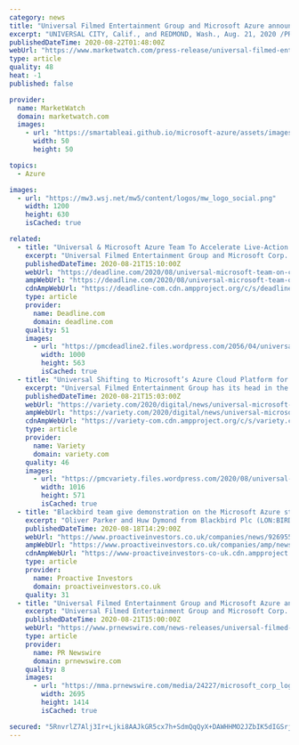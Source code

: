 ```yaml
---
category: news
title: "Universal Filmed Entertainment Group and Microsoft Azure announce partnership to accelerate live-action and animation productions"
excerpt: "UNIVERSAL CITY, Calif., and REDMOND, Wash., Aug. 21, 2020 /PRNewswire via COMTEX/ -- UNIVERSAL CITY, Calif., and REDMOND, Wash., Aug. 21, 2020"
publishedDateTime: 2020-08-22T01:48:00Z
webUrl: "https://www.marketwatch.com/press-release/universal-filmed-entertainment-group-and-microsoft-azure-announce-partnership-to-accelerate-live-action-and-animation-productions-2020-08-21?mod=mw_quote_news&tesla=y"
type: article
quality: 48
heat: -1
published: false

provider:
  name: MarketWatch
  domain: marketwatch.com
  images:
    - url: "https://smartableai.github.io/microsoft-azure/assets/images/organizations/marketwatch.com-50x50.jpg"
      width: 50
      height: 50

topics:
  - Azure

images:
  - url: "https://mw3.wsj.net/mw5/content/logos/mw_logo_social.png"
    width: 1200
    height: 630
    isCached: true

related:
  - title: "Universal & Microsoft Azure Team To Accelerate Live-Action & Animation Productions"
    excerpt: "Universal Filmed Entertainment Group and Microsoft Corp. have formed a strategic partnership to cloud-optimize live-action and animation productions. The team-up will streamline workflows, and"
    publishedDateTime: 2020-08-21T15:10:00Z
    webUrl: "https://deadline.com/2020/08/universal-microsoft-team-on-cloud-based-storage-system-for-animation-and-live-action-productions-1203019703/"
    ampWebUrl: "https://deadline.com/2020/08/universal-microsoft-team-on-cloud-based-storage-system-for-animation-and-live-action-productions-1203019703/amp/"
    cdnAmpWebUrl: "https://deadline-com.cdn.ampproject.org/c/s/deadline.com/2020/08/universal-microsoft-team-on-cloud-based-storage-system-for-animation-and-live-action-productions-1203019703/amp/"
    type: article
    provider:
      name: Deadline.com
      domain: deadline.com
    quality: 51
    images:
      - url: "https://pmcdeadline2.files.wordpress.com/2056/04/universal-microsoft-logos.jpg?w=1000"
        width: 1000
        height: 563
        isCached: true
  - title: "Universal Shifting to Microsoft’s Azure Cloud Platform for Live-Action, Animation Production"
    excerpt: "Universal Filmed Entertainment Group has its head in the cloud — and now it’s going to push its production teams there. The company has embarked on a major multiyear strategy to move its"
    publishedDateTime: 2020-08-21T15:03:00Z
    webUrl: "https://variety.com/2020/digital/news/universal-microsoft-azure-cloud-production-1234743076/"
    ampWebUrl: "https://variety.com/2020/digital/news/universal-microsoft-azure-cloud-production-1234743076/amp/"
    cdnAmpWebUrl: "https://variety-com.cdn.ampproject.org/c/s/variety.com/2020/digital/news/universal-microsoft-azure-cloud-production-1234743076/amp/"
    type: article
    provider:
      name: Variety
      domain: variety.com
    quality: 46
    images:
      - url: "https://pmcvariety.files.wordpress.com/2020/08/universal-microsoft-azure.png?w=1016"
        width: 1016
        height: 571
        isCached: true
  - title: "Blackbird team give demonstration on the Microsoft Azure stand at the 2019 NAB Show"
    excerpt: "Oliver Parker and Huw Dymond from Blackbird Plc (LON:BIRD) discuss how they work with Microsoft Azure to enable 'lightning fast workflows for sports clipping and highlights production in the cloud'. This presentation was filmed at the 2019 NAB Show."
    publishedDateTime: 2020-08-18T14:29:00Z
    webUrl: "https://www.proactiveinvestors.co.uk/companies/news/926955/blackbird-team-give-demonstration-on-the-microsoft-azure-stand-at-the-2019-nab-show-926955.html"
    ampWebUrl: "https://www.proactiveinvestors.co.uk/companies/amp/news/926955"
    cdnAmpWebUrl: "https://www-proactiveinvestors-co-uk.cdn.ampproject.org/c/s/www.proactiveinvestors.co.uk/companies/amp/news/926955"
    type: article
    provider:
      name: Proactive Investors
      domain: proactiveinvestors.co.uk
    quality: 31
  - title: "Universal Filmed Entertainment Group and Microsoft Azure announce partnership to accelerate live-action and animation productions"
    excerpt: "Universal Filmed Entertainment Group and Microsoft Corp. on Friday announced a strategic partnership to cloud-optimize live-action"
    publishedDateTime: 2020-08-21T15:00:00Z
    webUrl: "https://www.prnewswire.com/news-releases/universal-filmed-entertainment-group-and-microsoft-azure-announce-partnership-to-accelerate-live-action-and-animation-productions-301116222.html"
    type: article
    provider:
      name: PR Newswire
      domain: prnewswire.com
    quality: 8
    images:
      - url: "https://mma.prnewswire.com/media/24227/microsoft_corp_logo226_9217jpg.jpg?p=facebook"
        width: 2695
        height: 1414
        isCached: true

secured: "5RnvrlZ7Alj3Ir+Ljki8AAJkGR5cx7h+SdmQqQyX+DAWHHMO2JZbIK5dIGSrjl2KYRJbSEKbsZH4hB7MvakVR/LdFEp3Rp4YTdGRQ2jeRtHmpvYnXGSE3tQ3ASVErEzY6HDT3Lg3M614A9jF4ofSFWr5V9u/35dN70pDHXOBFEascqS1xOKEho2qb+kS9jE2lp7h9+C8xY+Cz0M9Unrk+oIW2daaBrUblmSwMaIp+voLvK4lXeUgU3C5qKfLKcFmda9GfYri5IQu9kod/IY8ci9xYVvvaXR15erabs7NEfd7pWSQxfLiYXPoRSpqvcaCUeqKuHCavkyIOCyrZj8CTw==;KdOuknHwQwN/V2zuZZeP/A=="
---
```


